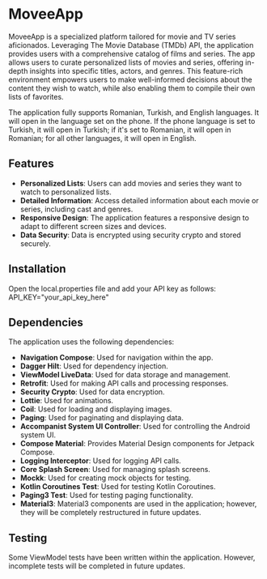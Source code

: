 # MoveeApp

MoveeApp is a specialized platform tailored for movie and TV series aficionados. Leveraging The Movie Database (TMDb) API, the application provides users with a comprehensive catalog of films and series. The app allows users to curate personalized lists of movies and series, offering in-depth insights into specific titles, actors, and genres. This feature-rich environment empowers users to make well-informed decisions about the content they wish to watch, while also enabling them to compile their own lists of favorites.

The application fully supports Romanian, Turkish, and English languages. It will open in the language set on the phone. If the phone language is set to Turkish, it will open in Turkish; if it's set to Romanian, it will open in Romanian; for all other languages, it will open in English.

## Features

- **Personalized Lists**: Users can add movies and series they want to watch to personalized lists.
- **Detailed Information**: Access detailed information about each movie or series, including cast and genres.
- **Responsive Design**: The application features a responsive design to adapt to different screen sizes and devices.
- **Data Security**: Data is encrypted using security crypto and stored securely.

## Installation
Open the local.properties file and add your API key as follows:
API_KEY="your_api_key_here"

## Dependencies
The application uses the following dependencies:
- **Navigation Compose**: Used for navigation within the app.
- **Dagger Hilt**: Used for dependency injection.
- **ViewModel LiveData**: Used for data storage and management.
- **Retrofit**: Used for making API calls and processing responses.
- **Security Crypto**: Used for data encryption.
- **Lottie**: Used for animations.
- **Coil**: Used for loading and displaying images.
- **Paging**: Used for paginating and displaying data.
- **Accompanist System UI Controller**: Used for controlling the Android system UI.
- **Compose Material**: Provides Material Design components for Jetpack Compose.
- **Logging Interceptor**: Used for logging API calls.
- **Core Splash Screen**: Used for managing splash screens.
- **Mockk**: Used for creating mock objects for testing.
- **Kotlin Coroutines Test**: Used for testing Kotlin Coroutines.
- **Paging3 Test**: Used for testing paging functionality.
- **Material3**: Material3 components are used in the application; however, they will be completely restructured in future updates.

## Testing
Some ViewModel tests have been written within the application. However, incomplete tests will be completed in future updates.
